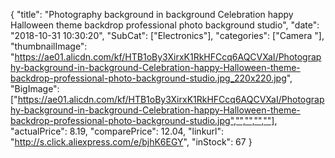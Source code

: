 {
	"title": "Photography background in background Celebration happy Halloween theme backdrop professional photo background studio",
	"date": "2018-10-31 10:30:20",
	"SubCat": ["Electronics"],
	"categories": ["Camera "],
	"thumbnailImage": "https://ae01.alicdn.com/kf/HTB1oBy3XirxK1RkHFCcq6AQCVXaI/Photography-background-in-background-Celebration-happy-Halloween-theme-backdrop-professional-photo-background-studio.jpg_220x220.jpg",
	"BigImage": ["https://ae01.alicdn.com/kf/HTB1oBy3XirxK1RkHFCcq6AQCVXaI/Photography-background-in-background-Celebration-happy-Halloween-theme-backdrop-professional-photo-background-studio.jpg","","","",""],
	"actualPrice": 8.19,
	"comparePrice": 12.04,
	"linkurl": "http://s.click.aliexpress.com/e/bjhK6EGY",
	"inStock": 67
}
